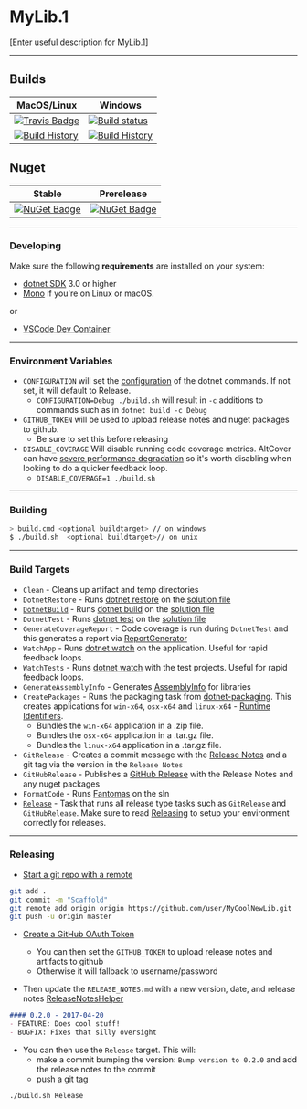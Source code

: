 # MyLib.1

[Enter useful description for MyLib.1]

---

## Builds

MacOS/Linux | Windows
--- | ---
[![Travis Badge](https://travis-ci.org/MyGithubUsername/MyLib.1.svg?branch=master)](https://travis-ci.org/MyGithubUsername/MyLib.1) | [![Build status](https://ci.appveyor.com/api/projects/status/github/MyGithubUsername/MyLib.1?svg=true)](https://ci.appveyor.com/project/MyGithubUsername/MyLib.1)
[![Build History](https://buildstats.info/travisci/chart/MyGithubUsername/MyLib.1)](https://travis-ci.org/MyGithubUsername/MyLib.1/builds) | [![Build History](https://buildstats.info/appveyor/chart/MyGithubUsername/MyLib.1)](https://ci.appveyor.com/project/MyGithubUsername/MyLib.1)  

## Nuget 

Stable | Prerelease
--- | ---
[![NuGet Badge](https://buildstats.info/nuget/MyLib.1)](https://www.nuget.org/packages/MyLib.1/) | [![NuGet Badge](https://buildstats.info/nuget/MyLib.1?includePreReleases=true)](https://www.nuget.org/packages/MyLib.1/)


---

### Developing

Make sure the following **requirements** are installed on your system:

- [dotnet SDK](https://www.microsoft.com/net/download/core) 3.0 or higher
- [Mono](http://www.mono-project.com/) if you're on Linux or macOS.

or

- [VSCode Dev Container](https://code.visualstudio.com/docs/remote/containers)


---

### Environment Variables

- `CONFIGURATION` will set the [configuration](https://docs.microsoft.com/en-us/dotnet/core/tools/dotnet-build?tabs=netcore2x#options) of the dotnet commands.  If not set, it will default to Release.
  - `CONFIGURATION=Debug ./build.sh` will result in `-c` additions to commands such as in `dotnet build -c Debug`
- `GITHUB_TOKEN` will be used to upload release notes and nuget packages to github.
  - Be sure to set this before releasing
- `DISABLE_COVERAGE` Will disable running code coverage metrics.  AltCover can have [severe performance degradation](https://github.com/SteveGilham/altcover/issues/57) so it's worth disabling when looking to do a quicker feedback loop.
  - `DISABLE_COVERAGE=1 ./build.sh`


---

### Building


```sh
> build.cmd <optional buildtarget> // on windows
$ ./build.sh  <optional buildtarget>// on unix
```

---

### Build Targets


- `Clean` - Cleans up artifact and temp directories
- `DotnetRestore` - Runs [dotnet restore](https://docs.microsoft.com/en-us/dotnet/core/tools/dotnet-restore?tabs=netcore2x) on the [solution file](https://docs.microsoft.com/en-us/visualstudio/extensibility/internals/solution-dot-sln-file?view=vs-2019)
- [`DotnetBuild`](#Building) - Runs [dotnet build](https://docs.microsoft.com/en-us/dotnet/core/tools/dotnet-build?tabs=netcore2x) on the [solution file](https://docs.microsoft.com/en-us/visualstudio/extensibility/internals/solution-dot-sln-file?view=vs-2019)
- `DotnetTest` - Runs [dotnet test](https://docs.microsoft.com/en-us/dotnet/core/tools/dotnet-test?tabs=netcore21) on the [solution file](https://docs.microsoft.com/en-us/visualstudio/extensibility/internals/solution-dot-sln-file?view=vs-2019.)
- `GenerateCoverageReport` - Code coverage is run during `DotnetTest` and this generates a report via [ReportGenerator](https://github.com/danielpalme/ReportGenerator)
- `WatchApp` - Runs [dotnet watch](https://docs.microsoft.com/en-us/aspnet/core/tutorials/dotnet-watch?view=aspnetcore-3.0) on the application. Useful for rapid feedback loops.
- `WatchTests` - Runs [dotnet watch](https://docs.microsoft.com/en-us/aspnet/core/tutorials/dotnet-watch?view=aspnetcore-3.0) with the test projects. Useful for rapid feedback loops.
- `GenerateAssemblyInfo` - Generates [AssemblyInfo](https://docs.microsoft.com/en-us/dotnet/api/microsoft.visualbasic.applicationservices.assemblyinfo?view=netframework-4.8) for libraries 
- `CreatePackages` - Runs the packaging task from [dotnet-packaging](https://github.com/qmfrederik/dotnet-packaging). This creates applications for `win-x64`, `osx-x64` and `linux-x64` - [Runtime Identifiers](https://docs.microsoft.com/en-us/dotnet/core/rid-catalog).  
    - Bundles the `win-x64` application in a .zip file.
    - Bundles the `osx-x64` application in a .tar.gz file.
    - Bundles the `linux-x64` application in a .tar.gz file.
- `GitRelease` - Creates a commit message with the [Release Notes](https://fake.build/apidocs/v5/fake-core-releasenotes.html) and a git tag via the version in the `Release Notes`
- `GitHubRelease` - Publishes a [GitHub Release](https://help.github.com/en/articles/creating-releases) with the Release Notes and any nuget packages
- `FormatCode` - Runs [Fantomas](https://github.com/fsprojects/fantomas) on the sln
- [`Release`](#Releasing) - Task that runs all release type tasks such as `GitRelease` and `GitHubRelease`. Make sure to read [Releasing](#Releasing) to setup your environment correctly for releases.

---


### Releasing

- [Start a git repo with a remote](https://help.github.com/articles/adding-an-existing-project-to-github-using-the-command-line/)

```sh
git add .
git commit -m "Scaffold"
git remote add origin origin https://github.com/user/MyCoolNewLib.git
git push -u origin master
```

- [Create a GitHub OAuth Token](https://help.github.com/articles/creating-a-personal-access-token-for-the-command-line/)
  - You can then set the `GITHUB_TOKEN` to upload release notes and artifacts to github
  - Otherwise it will fallback to username/password

- Then update the `RELEASE_NOTES.md` with a new version, date, and release notes [ReleaseNotesHelper](https://fsharp.github.io/FAKE/apidocs/fake-releasenoteshelper.html)

```markdown
#### 0.2.0 - 2017-04-20
- FEATURE: Does cool stuff!
- BUGFIX: Fixes that silly oversight
```

- You can then use the `Release` target.  This will:
  - make a commit bumping the version:  `Bump version to 0.2.0` and add the release notes to the commit
  - push a git tag

```sh
./build.sh Release
```


